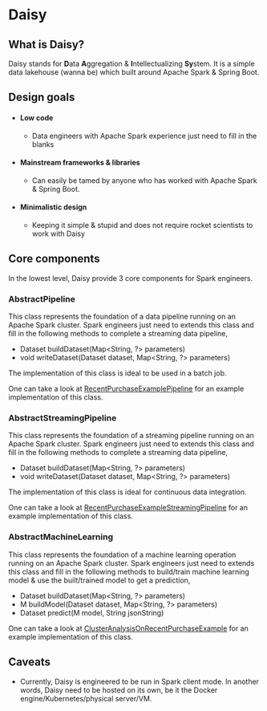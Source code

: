 # Daisy
## What is Daisy?
Daisy stands for **D**ata **A**ggregation & **I**ntellectualizing **Sy**stem. It is
a simple data lakehouse (wanna be) which built around Apache Spark & Spring Boot.

## Design goals
* #### Low code
  * Data engineers with Apache Spark experience just need to fill in the blanks
* #### Mainstream frameworks & libraries
  * Can easily be tamed by anyone who has worked with Apache Spark & Spring Boot. 
* #### Minimalistic design
  * Keeping it simple & stupid and does not require rocket scientists to work with Daisy

## Core components
In the lowest level, Daisy provide 3 core components for Spark engineers.

### AbstractPipeline
This class represents the foundation of a data pipeline running on an Apache Spark cluster. Spark engineers just need to
extends this class and fill in the following methods to complete a streaming data pipeline, 

* Dataset<Row> buildDataset(Map<String, ?> parameters)
* void writeDataset(Dataset<Row> dataset, Map<String, ?> parameters)

The implementation of this class is ideal to be used in a batch job.

One can take a look at [RecentPurchaseExamplePipeline](src/main/java/io/openenterprise/daisy/examples/RecentPurchaseExamplePipeline.java) 
for an example implementation of this class.

### AbstractStreamingPipeline
This class represents the foundation of a streaming pipeline running on an Apache Spark cluster. Spark engineers just 
need to extends this class and fill in the following methods to complete a streaming data pipeline,

* Dataset<Row> buildDataset(Map<String, ?> parameters)
* void writeDataset(Dataset<Row> dataset, Map<String, ?> parameters)

The implementation of this class is ideal for continuous data integration.

One can take a look at [RecentPurchaseExampleStreamingPipeline](src/main/java/io/openenterprise/daisy/examples/RecentPurchaseExampleStreamingPipeline.java)
for an example implementation of this class.

### AbstractMachineLearning
This class represents the foundation of a machine learning operation running on an Apache Spark cluster.  Spark engineers
just need to extends this class and fill in the following methods to build/train machine learning model & use the 
built/trained model to get a prediction,

* Dataset<Row> buildDataset(Map<String, ?> parameters)
* M buildModel(Dataset<Row> dataset, Map<String, ?> parameters)
* Dataset<Row> predict(M model, String jsonString)

One can take a look at [ClusterAnalysisOnRecentPurchaseExample](src/main/java/io/openenterprise/daisy/examples/ml/ClusterAnalysisOnRecentPurchaseExample.java)
for an example implementation of this class.

## Caveats
* Currently, Daisy is engineered to be run in Spark client mode. In another words, Daisy need to be hosted on its own,
be it the Docker engine/Kubernetes/physical server/VM.
